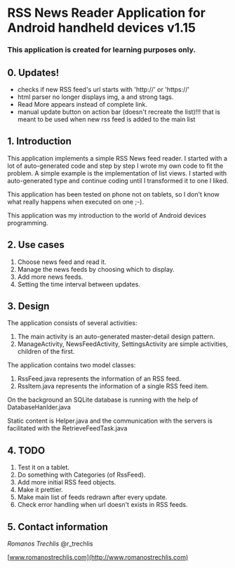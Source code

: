 # RSS News Reader Application for Android handheld devices v1.15
### This application is created for learning purposes only.

## 0. Updates!

+ checks if new RSS feed's url starts with 'http://' or 'https://'
+ html parser no longer displays img, a and strong tags.
+ Read More appears instead of complete link.
+ manual update button on action bar (doesn't recreate the list)!!! that is meant to be used when new rss feed is added to the main list

## 1. Introduction
This application implements a simple RSS News feed reader. I started with a lot of auto-generated code and step by step I wrote my own code to fit the problem. A simple example is the implementation of list views. I started with auto-generated type and continue coding until I transformed it to one I liked.

This application has been tested on phone not on tablets, so I don't know what really happens when executed on one ;-).

This application was my introduction to the world of Android devices programming.

## 2. Use cases

1. Choose news feed and read it.
2. Manage the news feeds by choosing which to display.
3. Add more news feeds.
4. Setting the time interval between updates.

## 3. Design
The application consists of several activities:

1. The main activity is an auto-generated master-detail design pattern.
2. ManageActivity, NewsFeedActivity, SettingsActivity are simple activities, children of the first.

The application contains two model classes:

1. RssFeed.java represents the information of an RSS feed.
2. RssItem.java represents the information of a single RSS feed item.

On the background an SQLite database is running with the help of DatabaseHanlder.java

Static content is Helper.java and the communication with the servers is facilitated with the RetrieveFeedTask.java


## 4. TODO

1. Test it on a tablet.
2. Do something with Categories (of RssFeed).
3. Add more initial RSS feed objects.
4. Make it prettier.
5. Make main list of feeds redrawn after every update.
6. Check error handling when url doesn't exists in RSS feeds.

## 5. Contact information
*Romanos Trechlis* @r_trechlis

[www.romanostrechlis.com](http://www.romanostrechlis.com)